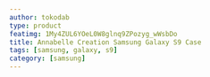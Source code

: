 ```yaml
---
author: tokodab
type: product
featimg: 1My4ZUL6YOeL0W8glnq9ZPozyg_wWsbDo
title: Annabelle Creation Samsung Galaxy S9 Case
tags: [samsung, galaxy, s9]
category: [samsung]
---
```

